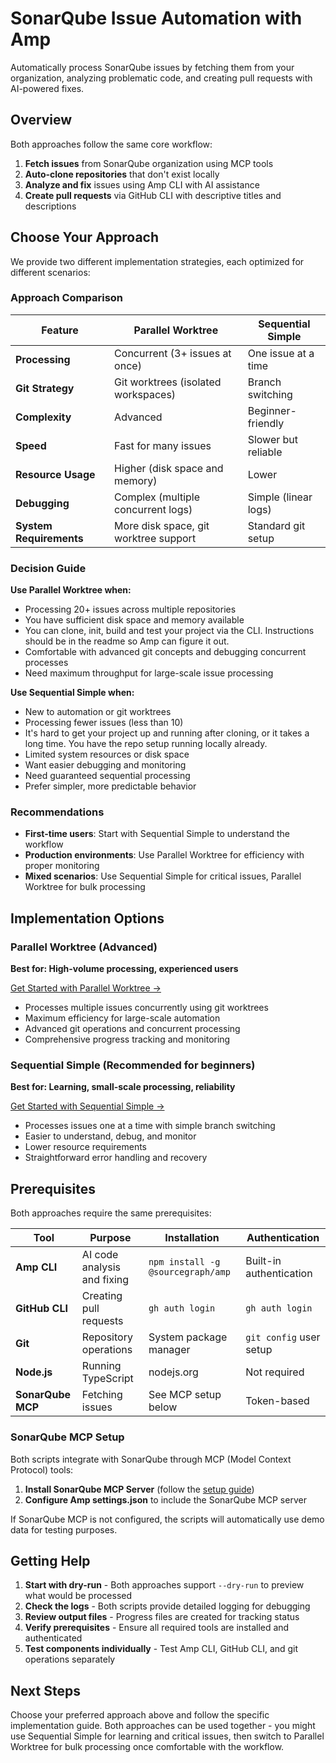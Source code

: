 # SonarQube Issue Automation with Amp

Automatically process SonarQube issues by fetching them from your organization, analyzing problematic code, and creating pull requests with AI-powered fixes.

## Overview

Both approaches follow the same core workflow:

1. **Fetch issues** from SonarQube organization using MCP tools
2. **Auto-clone repositories** that don't exist locally  
3. **Analyze and fix** issues using Amp CLI with AI assistance
4. **Create pull requests** via GitHub CLI with descriptive titles and descriptions

## Choose Your Approach

We provide two different implementation strategies, each optimized for different scenarios:

### Approach Comparison

| Feature | Parallel Worktree | Sequential Simple |
|---------|------------------|-------------------|
| **Processing** | Concurrent (3+ issues at once) | One issue at a time |
| **Git Strategy** | Git worktrees (isolated workspaces) | Branch switching |
| **Complexity** | Advanced | Beginner-friendly |
| **Speed** | Fast for many issues | Slower but reliable |
| **Resource Usage** | Higher (disk space and memory) | Lower |
| **Debugging** | Complex (multiple concurrent logs) | Simple (linear logs) |
| **System Requirements** | More disk space, git worktree support | Standard git setup |

### Decision Guide

**Use Parallel Worktree when:**
- Processing 20+ issues across multiple repositories
- You have sufficient disk space and memory available
- You can clone, init, build and test your project via the CLI. Instructions should be in the readme so Amp can figure it out.
- Comfortable with advanced git concepts and debugging concurrent processes
- Need maximum throughput for large-scale issue processing

**Use Sequential Simple when:**
- New to automation or git worktrees
- Processing fewer issues (less than 10)
- It's hard to get your project up and running after cloning, or it takes a long time. You have the repo setup running locally already.
- Limited system resources or disk space
- Want easier debugging and monitoring
- Need guaranteed sequential processing
- Prefer simpler, more predictable behavior

### Recommendations

- **First-time users**: Start with Sequential Simple to understand the workflow
- **Production environments**: Use Parallel Worktree for efficiency with proper monitoring
- **Mixed scenarios**: Use Sequential Simple for critical issues, Parallel Worktree for bulk processing

## Implementation Options

### Parallel Worktree (Advanced)

**Best for: High-volume processing, experienced users**

[Get Started with Parallel Worktree →](./parallel-worktree/)

- Processes multiple issues concurrently using git worktrees
- Maximum efficiency for large-scale automation
- Advanced git operations and concurrent processing
- Comprehensive progress tracking and monitoring

### Sequential Simple (Recommended for beginners)

**Best for: Learning, small-scale processing, reliability**

[Get Started with Sequential Simple →](./sequential-simple/)

- Processes issues one at a time with simple branch switching
- Easier to understand, debug, and monitor
- Lower resource requirements
- Straightforward error handling and recovery

## Prerequisites

Both approaches require the same prerequisites:

| Tool | Purpose | Installation | Authentication |
|------|---------|--------------|----------------|
| **Amp CLI** | AI code analysis and fixing | `npm install -g @sourcegraph/amp` | Built-in authentication |
| **GitHub CLI** | Creating pull requests | `gh auth login` | `gh auth login` |
| **Git** | Repository operations | System package manager | `git config` user setup |
| **Node.js** | Running TypeScript | nodejs.org | Not required |
| **SonarQube MCP** | Fetching issues | See MCP setup below | Token-based |

### SonarQube MCP Setup

Both scripts integrate with SonarQube through MCP (Model Context Protocol) tools:

1. **Install SonarQube MCP Server** (follow the [setup guide](https://github.com/SonarSource/sonarqube-mcp-server))
2. **Configure Amp settings.json** to include the SonarQube MCP server

If SonarQube MCP is not configured, the scripts will automatically use demo data for testing purposes.

## Getting Help

1. **Start with dry-run** - Both approaches support `--dry-run` to preview what would be processed
2. **Check the logs** - Both scripts provide detailed logging for debugging
3. **Review output files** - Progress files are created for tracking status
4. **Verify prerequisites** - Ensure all required tools are installed and authenticated
5. **Test components individually** - Test Amp CLI, GitHub CLI, and git operations separately

## Next Steps

Choose your preferred approach above and follow the specific implementation guide. Both approaches can be used together - you might use Sequential Simple for learning and critical issues, then switch to Parallel Worktree for bulk processing once comfortable with the workflow.
